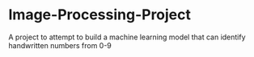 # Image-Processing-Project
A project to attempt to build a machine learning model that can identify handwritten numbers from 0-9
